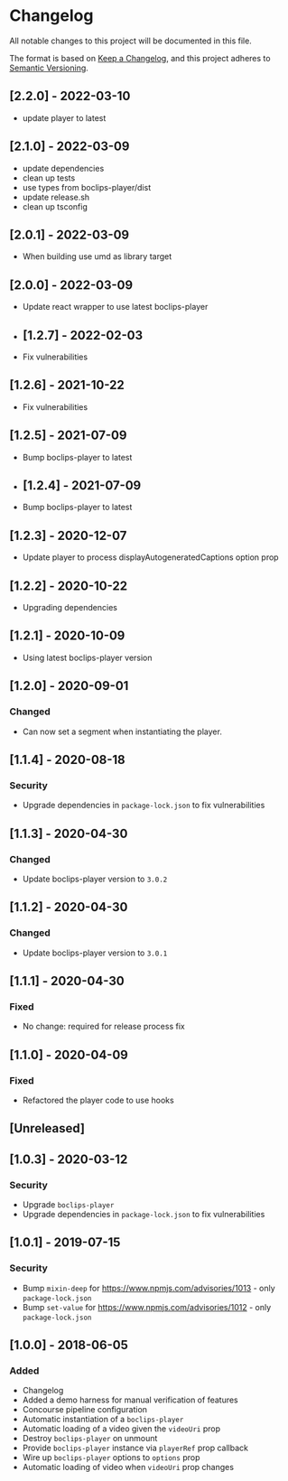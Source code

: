 # Changelog

All notable changes to this project will be documented in this file.

The format is based on [Keep a Changelog](https://keepachangelog.com/en/1.0.0/),
and this project adheres to [Semantic Versioning](https://semver.org/spec/v2.0.0.html).

## [2.2.0] - 2022-03-10

- update player to latest

## [2.1.0] - 2022-03-09

- update dependencies
- clean up tests
- use types from boclips-player/dist
- update release.sh
- clean up tsconfig
 
## [2.0.1] - 2022-03-09

- When building use umd as library target

## [2.0.0] - 2022-03-09

- Update react wrapper to use latest boclips-player

- ## [1.2.7] - 2022-02-03

- Fix vulnerabilities

## [1.2.6] - 2021-10-22

- Fix vulnerabilities

## [1.2.5] - 2021-07-09

- Bump boclips-player to latest
 
- ## [1.2.4] - 2021-07-09

- Bump boclips-player to latest

## [1.2.3] - 2020-12-07

- Update player to process displayAutogeneratedCaptions option prop

## [1.2.2] - 2020-10-22

- Upgrading dependencies

## [1.2.1] - 2020-10-09

- Using latest boclips-player version

## [1.2.0] - 2020-09-01

### Changed

- Can now set a segment when instantiating the player.

## [1.1.4] - 2020-08-18

### Security

- Upgrade dependencies in `package-lock.json` to fix vulnerabilities

## [1.1.3] - 2020-04-30

### Changed

- Update boclips-player version to `3.0.2`

## [1.1.2] - 2020-04-30

### Changed

- Update boclips-player version to `3.0.1`

## [1.1.1] - 2020-04-30

### Fixed

- No change: required for release process fix

## [1.1.0] - 2020-04-09

### Fixed

- Refactored the player code to use hooks

## [Unreleased]

## [1.0.3] - 2020-03-12

### Security

- Upgrade `boclips-player`
- Upgrade dependencies in `package-lock.json` to fix vulnerabilities

## [1.0.1] - 2019-07-15

### Security

- Bump `mixin-deep` for https://www.npmjs.com/advisories/1013 - only `package-lock.json`
- Bump `set-value` for https://www.npmjs.com/advisories/1012 - only `package-lock.json`

## [1.0.0] - 2018-06-05

### Added

- Changelog
- Added a demo harness for manual verification of features
- Concourse pipeline configuration
- Automatic instantiation of a `boclips-player`
- Automatic loading of a video given the `videoUri` prop
- Destroy `boclips-player` on unmount
- Provide `boclips-player` instance via `playerRef` prop callback
- Wire up `boclips-player` options to `options` prop
- Automatic loading of video when `videoUri` prop changes
